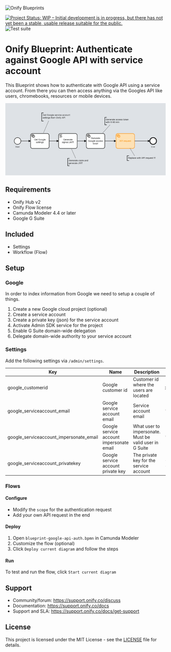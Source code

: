 ![Onify Blueprints](https://files.readme.io/8ba3f14-onify-blueprints-logo.png)

[![Project Status: WIP – Initial development is in progress, but there has not yet been a stable, usable release suitable for the public.](https://www.repostatus.org/badges/latest/wip.svg)](https://www.repostatus.org/#wip)
![Test suite](https://github.com/onify/blueprint-google-api-auth/workflows/Test%20suite/badge.svg)

# Onify Blueprint: Authenticate against Google API with service account

This Blueprint shows how to authenticate with Google API using a service account. From there you can then access anything via the Googles API like users, chromebooks, resources or mobile devices.

![alt text](flow.png "Flow")

## Requirements

* Onify Hub v2
* Onify Flow license
* Camunda Modeler 4.4 or later 
* Google G Suite

## Included

* Settings
* Workflow (Flow)

## Setup

### Google

In order to index information from Google we need to setup a couple of things.

1. Create a new Google cloud project (optional)
2. Create a service account
3. Create a private key (json) for the service account
4. Activate Admin SDK service for the project
5. Enable G Suite domain-wide delegation
6. Delegate domain-wide authority to your service account

### Settings

Add the following settings via `/admin/settings`.

|Key|Name|Description|Value|Type|Tag|Role|
|---|----|-----------|-----|----|---|----|
|google_customerid|Google customer id|Customer id where the users are located|xxxxxxx|string|google|admin|
|google_serviceaccount_email|Google service account email|Service account email|*.iam.gserviceaccount.com|string|google|admin|
|google_serviceaccount_impersonate_email|Google service account impersonate email|What user to impersonate. Must be valid user in G Suite|*@onify.co|string|google|admin|
|google_serviceaccount_privatekey|Google service account private key|The private key for the service account|----BEGIN PRIVATE KEY-----***|string|google|admin|

### Flows

#### Configure

* Modify the `scope` for the authentication request
* Add your own API request in the end

#### Deploy

1. Open `blueprint-google-api-auth.bpmn` in Camunda Modeler
2. Customize the flow (optional)
3. Click `Deploy current diagram` and follow the steps

#### Run 

To test and run the flow, click `Start current diagram`

## Support

* Community/forum: https://support.onify.co/discuss
* Documentation: https://support.onify.co/docs
* Support and SLA: https://support.onify.co/docs/get-support

## License

This project is licensed under the MIT License - see the [LICENSE](LICENSE) file for details.
